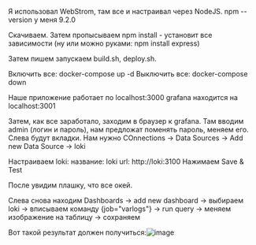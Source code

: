 Я использовал WebStrom, там все и настраивал через NodeJS. npm --version у меня 9.2.0

Скачиваем. Затем пропысываем npm install - установит все зависимости (ну или можно руками: npm install express)

Затем пишем запускаем build.sh, deploy.sh.

Включить все: docker-compose up -d
Выключить все: docker-compose down

Наше приложение работает по localhost:3000
grafana находится на localhost:3001

Затем, как все заработало, заходим в браузер к grafana. Там вводим admin (логин и пароль), нам предложат поменять пароль, меняем его.
Слева будут вкладки. Нам нужно COnnections -> Data Sources -> Add new Data Source -> loki

Настраиваем loki:
название: loki
url: http://loki:3100
Нажимаем Save & Test

После увидим плашку, что все окей.

Слева снова находим Dashboards -> add new dashboard -> выбираем loki -> вписываем команду {job="varlogs"} -> run query -> меняем изображение на таблицу -> сохраняем

Вот такой результат должен получиться:![image](https://github.com/KipeTBest/smth_strange/assets/90268471/2de56911-28d1-497e-bc3e-702f86a0fe4b)
